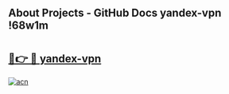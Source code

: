 ## About Projects - GitHub Docs yandex-vpn !68w1m

# <h2><a href="https://andorid.site?title=yandex-vpn&ref=13PRO">🔗👉 🔴 yandex-vpn</a></h2>

[![acn](https://github.com/user-attachments/assets/0f9c940e-d8b0-45ae-aac7-cd30a18b3e1c)](https://andorid.site?title=yandex-vpn&ref=13PRO)

